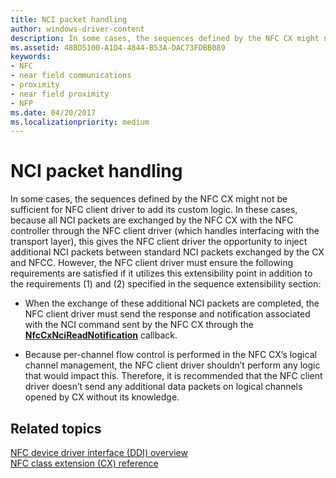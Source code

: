 ```yaml
---
title: NCI packet handling
author: windows-driver-content
description: In some cases, the sequences defined by the NFC CX might not be sufficient for NFC client driver to add its custom logic.
ms.assetid: 48BD5100-A1D4-4844-B53A-DAC73FDBB089
keywords:
- NFC
- near field communications
- proximity
- near field proximity
- NFP
ms.date: 04/20/2017
ms.localizationpriority: medium
---
```


# NCI packet handling


In some cases, the sequences defined by the NFC CX might not be sufficient for NFC client driver to add its custom logic. In these cases, because all NCI packets are exchanged by the NFC CX with the NFC controller through the NFC client driver (which handles interfacing with the transport layer), this gives the NFC client driver the opportunity to inject additional NCI packets between standard NCI packets exchanged by the CX and NFCC. However, the NFC client driver must ensure the following requirements are satisfied if it utilizes this extensibility point in addition to the requirements (1) and (2) specified in the sequence extensibility section:

-   When the exchange of these additional NCI packets are completed, the NFC client driver must send the response and notification associated with the NCI command sent by the NFC CX through the [**NfcCxNciReadNotification**](https://msdn.microsoft.com/library/windows/hardware/dn905613) callback.

-   Because per-channel flow control is performed in the NFC CX’s logical channel management, the NFC client driver shouldn’t perform any logic that would impact this. Therefore, it is recommended that the NFC client driver doesn’t send any additional data packets on logical channels opened by CX without its knowledge.

 

 
## Related topics
[NFC device driver interface (DDI) overview](https://msdn.microsoft.com/library/windows/hardware/mt715815)  
[NFC class extension (CX) reference](https://msdn.microsoft.com/library/windows/hardware/dn905536)  

